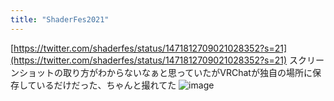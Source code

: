 ```yaml
---
title: "ShaderFes2021"
---
```


[https://twitter.com/shaderfes/status/1471812709021028352?s=21](https://twitter.com/shaderfes/status/1471812709021028352?s=21)
スクリーンショットの取り方がわからないなぁと思っていたがVRChatが独自の場所に保存しているだけだった、ちゃんと撮れてた
![image](https://gyazo.com/6ff9729ca15dbe419bdf9c414f00ebe3/thumb/1000)
